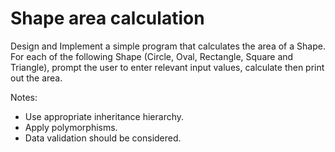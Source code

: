 # Shape area calculation

Design and Implement a simple program that calculates the area of a Shape. For each of the following Shape (Circle, Oval, Rectangle, Square and Triangle), prompt the user to enter relevant input values, calculate then print out the area.

Notes:
- Use appropriate inheritance hierarchy.
- Apply polymorphisms.
- Data validation should be considered.

